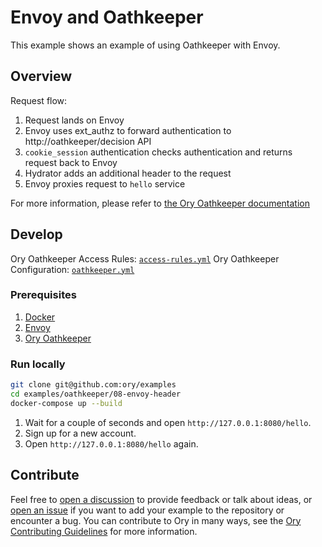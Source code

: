 # Envoy and Oathkeeper

This example shows an example of using Oathkeeper with Envoy.

## Overview

Request flow:

1. Request lands on Envoy
1. Envoy uses ext_authz to forward authentication to http://oathkeeper/decision
   API
1. `cookie_session` authentication checks authentication and returns request
   back to Envoy
1. Hydrator adds an additional header to the request
1. Envoy proxies request to `hello` service

For more information, please refer to
[the Ory Oathkeeper documentation](https://www.ory.sh/docs/oathkeeper)

## Develop

Ory Oathkeeper Access Rules: [`access-rules.yml`](./oathkeeper/access-rules.yml)
Ory Oathkeeper Configuration: [`oathkeeper.yml`](./oathkeeper/oathkeeper.yml)

### Prerequisites

1. [Docker](https://docs.docker.com/get-docker/)
1. [Envoy](https://www.envoyproxy.io/docs/envoy/latest/start/install)
1. [Ory Oathkeeper](https://www.ory.sh/docs/oathkeeper/install)

### Run locally

```bash
git clone git@github.com:ory/examples
cd examples/oathkeeper/08-envoy-header
docker-compose up --build
```

1. Wait for a couple of seconds and open `http://127.0.0.1:8080/hello`.
1. Sign up for a new account.
1. Open `http://127.0.0.1:8080/hello` again.

## Contribute

Feel free to
[open a discussion](https://github.com/ory/examples/discussions/new) to provide
feedback or talk about ideas, or
[open an issue](https://github.com/ory/examples/issues/new) if you want to add
your example to the repository or encounter a bug. You can contribute to Ory in
many ways, see the
[Ory Contributing Guidelines](https://www.ory.sh/docs/ecosystem/contributing)
for more information.
